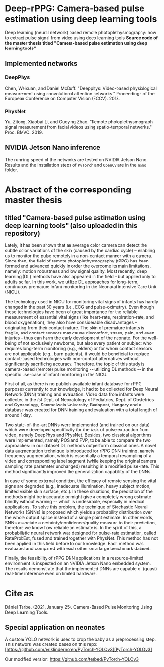 # Deep-rPPG: Camera-based pulse estimation using deep learning tools
Deep learning (neural network) based remote photoplethysmography: how to extract pulse signal from video using deep learning tools
**Source code of the master thesis titled "Camera-based pulse estimation using deep learning tools"**

## Implemented networks
### DeepPhys
Chen, Weixuan, and Daniel McDuff. "Deepphys: Video-based physiological measurement using convolutional attention networks." Proceedings of the European Conference on Computer Vision (ECCV). 2018.

### PhysNet
Yu, Zitong, Xiaobai Li, and Guoying Zhao. "Remote photoplethysmograph signal measurement from facial videos using spatio-temporal networks." Proc. BMVC. 2019.

## NVIDIA Jetson Nano inference
The running speed of the networks are tested on NVIDIA Jetson Nano. Results and the installation steps of `PyTorch` and `OpenCV` are in the `nano` folder.


# Abstract of the corresponding master thesis
## titled "Camera-based pulse estimation using deep learning tools" (also uploaded in this repository)
Lately, it has been shown that an average color camera can detect the subtle color variations of the skin (caused by the cardiac cycle) – enabling us to monitor the pulse remotely in a non-contact manner with a camera. Since then, the field of remote photoplethysmography (rPPG) has been formed and advanced quickly in order the overcome its main limitations, namely: motion robustness and low signal quality. Most recently, deep learning (DL) methods have also appeared in the field – but applied only to adults so far. In this work, we utilize DL approaches for long-term, continuous premature infant monitoring in the Neonatal Intensive Care Unit (NICU). 

The technology used in NICU for monitoring vital signs of infants has hardly changed in the past 30 years (i.e., ECG and pulse-oximetry). Even though these technologies have been of great importance for the reliable measurement of essential vital signs (like heart-rate, respiration-rate, and blood oxygenation), they also have considerable disadvantages – originating from their contact nature. The skin of premature infants is fragile, and contact sensors may cause discomfort, stress, pain, and even injuries – thus can harm the early development of the neonate. For the well-being of not exclusively newborns, but also every patient or subject who requires long-term monitoring (e.g., elders) or for whom contact sensors are not applicable (e.g., burn patients), it would be beneficial to replace contact-based technologies with non-contact alternatives without significantly sacrificing accuracy. Therefore, the topic of this study is camera-based (remote) pulse monitoring -- utilizing DL methods -- in the specific use-case of infant monitoring in the NICU.

First of all, as there is no publicly available infant database for rPPG purposes currently to our knowledge, it had to be collected for Deep Neural Network (DNN) training and evaluation. Video data from infants were collected in the $I$st Dept. of Neonatology of Pediatrics, Dept. of Obstetrics and Gynecology, Semmelweis University, Budapest, Hungary and a database was created for DNN training and evaluation with a total length of around 1 day. 

Two state-of-the-art DNNs were implemented (and trained on our data) which were developed specifically for the task of pulse extraction from video, namely DeepPhys and PhysNet. Besides, two classical algorithms were implemented, namely POS and FVP, to be able to compare the two approaches: in our dataset DL methods outperform classical ones. A novel data augmentation technique is introduced for rPPG DNN training, namely frequency augmentation, which is essentially a temporal resampling of a video and corresponding label segment (while keeping the original camera sampling rate parameter unchanged) resulting in a modified pulse-rate. This method significantly improved the generalization capability of the DNNs.

In case of some external condition, the efficacy of remote sensing the vital signs are degraded (e.g.,  inadequate illumination, heavy subject motion, limited visible skin surface, etc.). In these situations, the prediction of the methods might be inaccurate or might give a completely wrong estimate blindly without warning -- which is undesirable, especially in medical applications. To solve this problem, the technique of Stochastic Neural Networks (SNNs) is proposed which yields a probability distribution over the whole output space instead of a single point estimate. In other words, SNNs associate a certainty/confidence/quality measure to their prediction, therefore we know how reliable an estimate is. In the spirit of this, a probabilistic neural network was designed for pulse-rate estimation, called RateProbEst, fused and trained together with PhysNet. This method has not been applied in this field before to our knowledge. Each method was evaluated and compared with each other on a large benchmark dataset.

Finally, the feasibility of rPPG DNN applications in a resource-limited environment is inspected on an NVIDIA Jetson Nano embedded system. The results demonstrate that the implemented DNNs are capable of (quasi) real-time inference even on limited hardware.


# Cite as
Dániel Terbe. (2021, January 25). Camera-Based Pulse Monitoring Using Deep Learning Tools. 

## Special application on neonates
A custom YOLO network is used to crop the baby as a preprocessing step.
This network was created based on this repo: [https://github.com/eriklindernoren/PyTorch-YOLOv3][PyTorch-YOLOv3]

Our modified version:
https://github.com/terbed/PyTorch-YOLOv3

[PyTorch-YOLOv3]: https://github.com/eriklindernoren/PyTorch-YOLOv3
